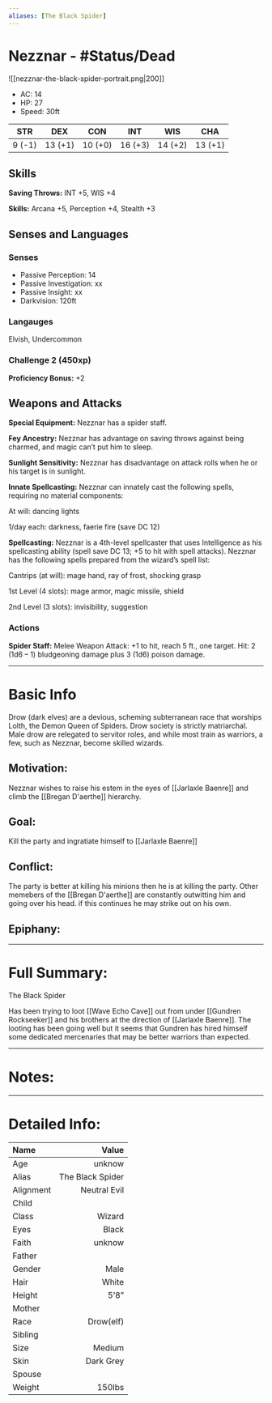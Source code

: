 ```yaml
---
aliases: [The Black Spider]
---
```

# Nezznar - #Status/Dead
![[nezznar-the-black-spider-portrait.png|200]]
- AC: 14
- HP: 27  
- Speed: 30ft 

| STR | DEX | CON | INT | WIS | CHA|
| ---- | ---- | ---- | ---- | ---- | ---- |
| 9 (-1)|13 (+1)|10 (+0)|16 (+3)|14 (+2)|13 (+1)|

## Skills
 **Saving Throws:** INT +5, WIS +4
 
**Skills:** Arcana +5, Perception +4, Stealth +3 
## Senses and Languages
### Senses
- Passive Perception: 14
- Passive Investigation: xx
- Passive Insight: xx
- Darkvision: 120ft

### Langauges
Elvish, Undercommon
### Challenge 2 (450xp)
**Proficiency Bonus:** +2
## Weapons and Attacks
**Special Equipment:** Nezznar has a spider staff.

**Fey Ancestry:** Nezznar has advantage on saving throws against being charmed, and magic can’t put him to sleep.

**Sunlight Sensitivity:** Nezznar has disadvantage on attack rolls when he or his target is in sunlight.

**Innate Spellcasting:** Nezznar can innately cast the following spells, requiring no material components:

At will: dancing lights

1/day each: darkness, faerie fire (save DC 12)

**Spellcasting:** Nezznar is a 4th-level spellcaster that uses Intelligence as his spellcasting ability (spell save DC 13; +5 to hit with spell attacks). Nezznar has the following spells prepared from the wizard’s spell list:

Cantrips (at will): mage hand, ray of frost, shocking grasp

1st Level (4 slots): mage armor, magic missile, shield

2nd Level (3 slots): invisibility, suggestion
### Actions
**Spider Staff:** Melee Weapon Attack: +1 to hit, reach 5 ft., one target. Hit: 2 (1d6 – 1) bludgeoning damage plus 3 (1d6) poison damage.
___
# Basic Info
Drow (dark elves) are a devious, scheming subterranean race that worships Lolth, the Demon Queen of Spiders. Drow society is strictly matriarchal. Male drow are relegated to servitor roles, and while most train as warriors, a few, such as Nezznar, become skilled wizards.
## Motivation: 
Nezznar wishes to raise his estem in the eyes of [[Jarlaxle Baenre]] and climb the [[Bregan D'aerthe]] hierarchy.
## Goal:
Kill the party and ingratiate himself to [[Jarlaxle Baenre]]
## Conflict:
The party is better at killing his minions then he is at killing the party. Other memebers of the [[Bregan D'aerthe]] are constantly outwitting him and going over his head. if this continues he may strike out on his own.
## Epiphany:

___
# Full Summary:
The Black Spider

Has been trying to loot [[Wave Echo Cave]] out from under [[Gundren Rockseeker]] and his brothers at the direction of [[Jarlaxle Baenre]]. The looting has been going well but it seems that Gundren has hired himself some dedicated mercenaries that may be better warriors than expected.

___
# Notes:

___
# Detailed Info:
Name|Value
:-----|-----:
Age|unknow
Alias|The Black Spider
Alignment|Neutral Evil
Child|
Class|Wizard
Eyes|Black
Faith|unknow
Father|
Gender|Male
Hair|White
Height|5’8”
Mother|
Race|Drow(elf)
Sibling|
Size|Medium
Skin|Dark Grey
Spouse|
Weight|150lbs